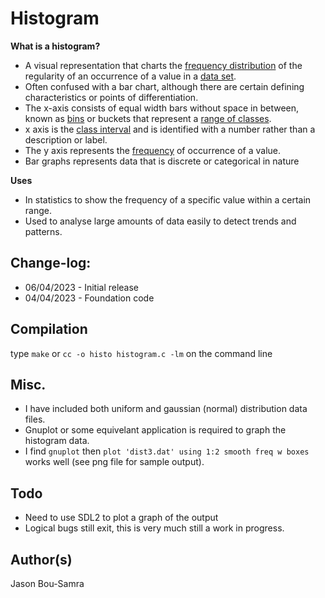 # Histogram

**What is a histogram?**

* A visual representation that charts the <ins>frequency distribution</ins> of the regularity of an occurrence of a value in a <ins>data set</ins>.
* Often confused with a bar chart, although there are certain defining characteristics or points of differentiation.
* The x-axis consists of equal width bars without space in between, known as <ins>bins</ins> or buckets that represent a <ins>range of classes</ins>.
* x axis is the <ins>class interval</ins> and is identified with a number rather than a description or label.
* The y axis represents the <ins>frequency</ins> of occurrence of a value.
* Bar graphs represents data that is discrete or categorical in nature

**Uses**
* In statistics to show the frequency of a specific value within a certain range.
* Used to analyse large amounts of data easily to detect trends and patterns. 

## Change-log:

* 06/04/2023 - Initial release
* 04/04/2023 - Foundation code

## Compilation
type `make` or `cc -o histo histogram.c -lm` on the command line

## Misc.
* I have included both uniform and gaussian (normal) distribution data files.
* Gnuplot or some equivelant application is required to graph the histogram data.
* I find `gnuplot` then `plot 'dist3.dat' using 1:2 smooth freq w boxes` works well (see png file for sample output).


## Todo
* Need to use SDL2 to plot a graph of the output
* Logical bugs still exit, this is very much still a work in progress.

## Author(s)
Jason Bou-Samra

